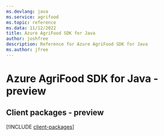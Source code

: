 ```yaml
---
ms.devlang: java
ms.service: agrifood
ms.topic: reference
ms.data: 11/12/2022
title: Azure AgriFood SDK for Java
author: joshfree
description: Reference for Azure AgriFood SDK for Java
ms.author: jfree
---
```

# Azure AgriFood SDK for Java - preview

## Client packages - preview
[!INCLUDE [client-packages](agrifood-client-index.md)]